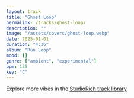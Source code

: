 ```yaml
---
layout: track
title: "Ghost Loop"
permalink: /tracks/ghost-loop/
description: ""
image: "/assets/covers/ghost-loop.webp"
date: 2025-01-01
duration: "4:36"
album: "Run Loop"
mood: []
genre: ["ambient", "experimental"]
bpm: 135
key: "C"
---
```


Explore more vibes in the [StudioRich track library](/tracks/).
